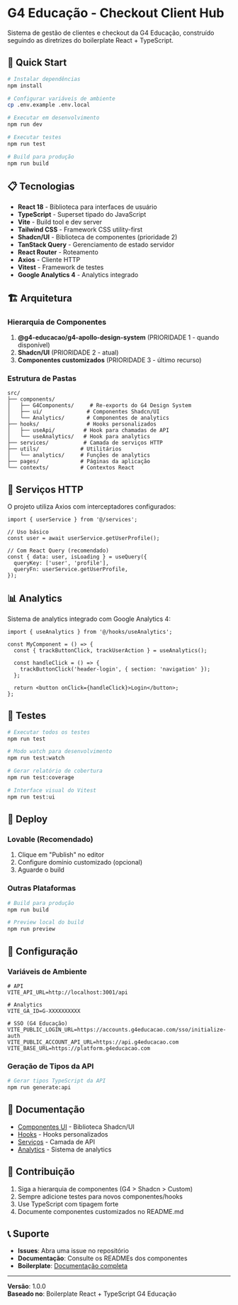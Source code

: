 # G4 Educação - Checkout Client Hub

Sistema de gestão de clientes e checkout da G4 Educação, construído seguindo as diretrizes do boilerplate React + TypeScript.

## 🚀 Quick Start

```bash
# Instalar dependências
npm install

# Configurar variáveis de ambiente
cp .env.example .env.local

# Executar em desenvolvimento
npm run dev

# Executar testes
npm run test

# Build para produção
npm run build
```

## 📋 Tecnologias

- **React 18** - Biblioteca para interfaces de usuário
- **TypeScript** - Superset tipado do JavaScript
- **Vite** - Build tool e dev server
- **Tailwind CSS** - Framework CSS utility-first
- **Shadcn/UI** - Biblioteca de componentes (prioridade 2)
- **TanStack Query** - Gerenciamento de estado servidor
- **React Router** - Roteamento
- **Axios** - Cliente HTTP
- **Vitest** - Framework de testes
- **Google Analytics 4** - Analytics integrado

## 🏗️ Arquitetura

### Hierarquia de Componentes

1. **@g4-educacao/g4-apollo-design-system** (PRIORIDADE 1 - quando disponível)
2. **Shadcn/UI** (PRIORIDADE 2 - atual)
3. **Componentes customizados** (PRIORIDADE 3 - último recurso)

### Estrutura de Pastas

```
src/
├── components/
│   ├── G4Components/     # Re-exports do G4 Design System
│   ├── ui/              # Componentes Shadcn/UI
│   └── Analytics/       # Componentes de analytics
├── hooks/               # Hooks personalizados
│   ├── useApi/         # Hook para chamadas de API
│   └── useAnalytics/   # Hook para analytics
├── services/           # Camada de serviços HTTP
├── utils/             # Utilitários
│   └── analytics/     # Funções de analytics
├── pages/             # Páginas da aplicação
└── contexts/          # Contextos React
```

## 🔌 Serviços HTTP

O projeto utiliza Axios com interceptadores configurados:

```tsx
import { userService } from '@/services';

// Uso básico
const user = await userService.getUserProfile();

// Com React Query (recomendado)
const { data: user, isLoading } = useQuery({
  queryKey: ['user', 'profile'],
  queryFn: userService.getUserProfile,
});
```

## 📊 Analytics

Sistema de analytics integrado com Google Analytics 4:

```tsx
import { useAnalytics } from '@/hooks/useAnalytics';

const MyComponent = () => {
  const { trackButtonClick, trackUserAction } = useAnalytics();

  const handleClick = () => {
    trackButtonClick('header-login', { section: 'navigation' });
  };

  return <button onClick={handleClick}>Login</button>;
};
```

## 🧪 Testes

```bash
# Executar todos os testes
npm run test

# Modo watch para desenvolvimento
npm run test:watch

# Gerar relatório de cobertura
npm run test:coverage

# Interface visual do Vitest
npm run test:ui
```

## 🚀 Deploy

### Lovable (Recomendado)

1. Clique em "Publish" no editor
2. Configure domínio customizado (opcional)
3. Aguarde o build

### Outras Plataformas

```bash
# Build para produção
npm run build

# Preview local do build
npm run preview
```

## 🔧 Configuração

### Variáveis de Ambiente

```env
# API
VITE_API_URL=http://localhost:3001/api

# Analytics
VITE_GA_ID=G-XXXXXXXXXX

# SSO (G4 Educação)
VITE_PUBLIC_LOGIN_URL=https://accounts.g4educacao.com/sso/initialize-auth
VITE_PUBLIC_ACCOUNT_API_URL=https://api.g4educacao.com
VITE_BASE_URL=https://platform.g4educacao.com
```

### Geração de Tipos da API

```bash
# Gerar tipos TypeScript da API
npm run generate:api
```

## 📖 Documentação

- [Componentes UI](./src/components/ui/) - Biblioteca Shadcn/UI
- [Hooks](./src/hooks/) - Hooks personalizados
- [Serviços](./src/services/) - Camada de API
- [Analytics](./src/utils/analytics/) - Sistema de analytics

## 🤝 Contribuição

1. Siga a hierarquia de componentes (G4 > Shadcn > Custom)
2. Sempre adicione testes para novos componentes/hooks
3. Use TypeScript com tipagem forte
4. Documente componentes customizados no README.md

## 📞 Suporte

- **Issues**: Abra uma issue no repositório
- **Documentação**: Consulte os READMEs dos componentes
- **Boilerplate**: [Documentação completa](./docs/)

---

**Versão**: 1.0.0  
**Baseado no**: Boilerplate React + TypeScript G4 Educação